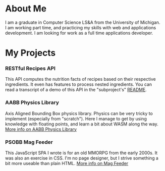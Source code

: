 # About Me
I am a graduate in Computer Science LS&A from the University of Michigan. I am working part time, and practicing my skills with web and applications development. I am looking for work as a full time applications developer.

# My Projects

### RESTful Recipes API
This API computes the nutrition facts of recipes based on their respective ingredients. It even has features to process nested ingredients. You can read a transcript of a demo of this API in the "subproject's" [README](https://github.com/ariajanke/ofdb-sample/blob/main/recipe-api/README.md#user-content-demo).

### AABB Physics Library
Axis Aligned Bounding Box physics library. Physics can be very tricky to implement (especially from "scratch"). Here I manage to get by using knowledge with floating points, and learn a bit about WASM along the way.
[More info on AABB Physics Library](https://github.com/ariajanke/aabbtdp)

### PSOBB Mag Feeder
This JavaScript SPA I wrote is for an old MMORPG from the early 2000s. It was also an exercise in CSS. I'm no page designer, but I strive something a bit more useable than plain HTML.
[More info on Mag Feeder](https://github.com/ariajanke/mag-feeder)
